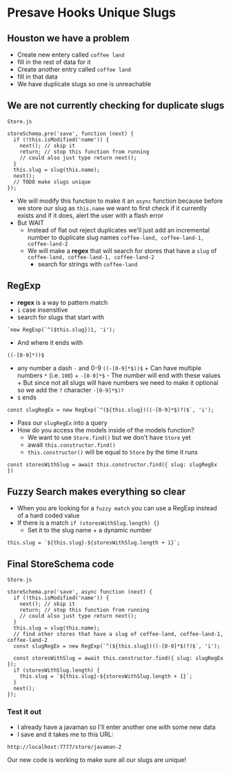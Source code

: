 # Presave Hooks Unique Slugs
## Houston we have a problem
* Create new entery called `coffee land`
* fill in the rest of data for it
* Create another entry called `coffee land`
* fill in that data
* We have duplicate slugs so one is unreachable

## We are not currently checking for duplicate slugs
`Store.js`

```
storeSchema.pre('save', function (next) {
  if (!this.isModified('name')) {
    next(); // skip it
    return; // stop this function from running
    // could also just type return next();
  }
  this.slug = slug(this.name);
  next();
  // TODO make slugs unique
});
```

* We will modify this function to make it an `async` function because before we store our slug as `this.name` we want to first check if it currently exists and if it does, alert the user with a flash error
* But WAIT
    - Instead of flat out reject duplicates we'll just add an incremental number to duplicate slug names `coffee-land, coffee-land-1, coffee-land-2`
    - We will make a **regex** that will search for stores that have a `slug` of `coffee-land, coffee-land-1, coffee-land-2`
        + search for strings with `coffee-land`

## RegExp
* **regex** is a way to pattern match
* `i` case insensitive
* search for slugs that start with

```
`new RegExp(`^($this.slug})1, 'i');
```

* And where it ends with

```
((-[0-9]*))$
```

* any number a dash `-` and 0-9
    `((-[0-9]*$))$`
        + Can have multiple numbers `*` (i.e. `100`)
        + `-[0-9]*$` - The number will end with these values
        + But since not all slugs will have numbers we need to make it optional so we add the `?` character `-[0-9]*$)?`
* `$` ends

```
const slugRegEx = new RegExp(`^(${this.slug})((-[0-9]*$)?)$`, 'i');
```

* Pass our `slugRegEx` into a query
* How do you access the models inside of the models function?
    - We want to use `Store.find()` but we don't have `Store` yet
    - await `this.constructor.find()`
    - `this.constructor()` will be equal to `Store` by the time it runs

```
const storesWithSlug = await this.constructor.find({ slug: slugRegEx })
```

## Fuzzy Search makes everything so clear
* When you are looking for a `fuzzy match` you can use a RegExp instead of a hard coded value
* If there is a match `if (storesWithSlug.length) {}`
    - Set it to the slug name + a dynamic number

```
this.slug = `${this.slug}-${storesWithSlug.length + 1}`;
```

## Final StoreSchema code
`Store.js`

```
storeSchema.pre('save', async function (next) {
  if (!this.isModified('name')) {
    next(); // skip it
    return; // stop this function from running
    // could also just type return next();
  }
  this.slug = slug(this.name);
  // find other stores that have a slug of coffee-land, coffee-land-1, coffee-land-2
  const slugRegEx = new RegExp(`^(${this.slug})((-[0-9]*$)?)$`, 'i');

  const storesWithSlug = await this.constructor.find({ slug: slugRegEx });
  if (storesWithSlug.length) {
    this.slug = `${this.slug}-${storesWithSlug.length + 1}`;
  }
  next();
});
```

### Test it out
* I already have a javaman so I'll enter another one with some new data
* I save and it takes me to this URL:

`http://localhost:7777/store/javaman-2`

Our new code is working to make sure all our slugs are unique!
